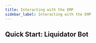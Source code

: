 ```yaml
---
title: Interacting with the EMP
sidebar_label: Interacting with the EMP
---
```


## Quick Start: Liquidator Bot